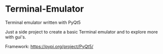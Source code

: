 # Terminal-Emulator
Terminal emulator written with PyQt5

Just a side project to create a basic Terminal emulator and to explore more with gui's.

Framework: https://pypi.org/project/PyQt5/
